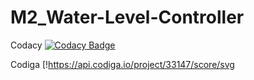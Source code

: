 # M2_Water-Level-Controller
Codacy [![Codacy Badge](https://app.codacy.com/project/badge/Grade/c378f37419424decac62b2622ebe1ff7)](https://www.codacy.com/gh/HemantRam/M2_Water-Level-Controller/dashboard?utm_source=github.com&amp;utm_medium=referral&amp;utm_content=HemantRam/M2_Water-Level-Controller&amp;utm_campaign=Badge_Grade)

Codiga [!https://api.codiga.io/project/33147/score/svg

